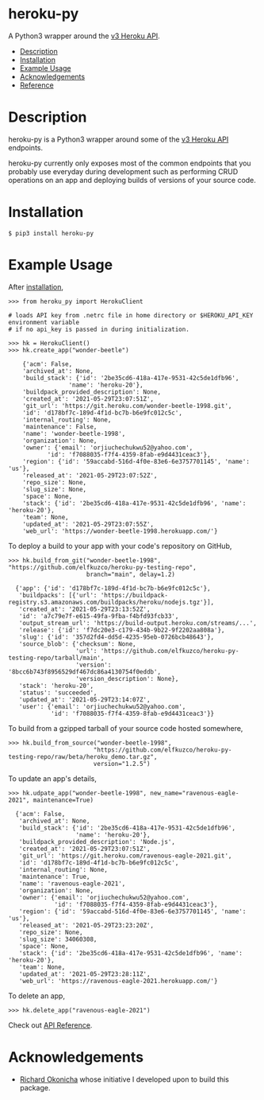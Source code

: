 # heroku-py

A Python3 wrapper around the [v3 Heroku API](https://devcenter.heroku.com/categories/platform-api).

- [Description](#description)
- [Installation](#installation)
- [Example Usage](#example-usage)
- [Acknowledgements](#acknowledgements)
- [Reference](API_REFERENCE.md)

# Description

heroku-py is a Python3 wrapper around some of the [v3 Heroku API](https://devcenter.heroku.com/categories/platform-api) endpoints.

heroku-py currently only exposes most of the common endpoints that you probably use
everyday during development such as performing CRUD operations on an app and deploying
builds of versions of your source code.

# Installation

```
$ pip3 install heroku-py
```

# Example Usage

After [installation](#installation),

```
>>> from heroku_py import HerokuClient

# loads API key from .netrc file in home directory or $HEROKU_API_KEY environment variable
# if no api_key is passed in during initialization.

>>> hk = HerokuClient()
>>> hk.create_app("wonder-beetle")

    {'acm': False,
    'archived_at': None,
    'build_stack': {'id': '2be35cd6-418a-417e-9531-42c5de1dfb96',
                 'name': 'heroku-20'},
    'buildpack_provided_description': None,
    'created_at': '2021-05-29T23:07:51Z',
    'git_url': 'https://git.heroku.com/wonder-beetle-1998.git',
    'id': 'd178bf7c-189d-4f1d-bc7b-b6e9fc012c5c',
    'internal_routing': None,
    'maintenance': False,
    'name': 'wonder-beetle-1998',
    'organization': None,
    'owner': {'email': 'orjiuchechukwu52@yahoo.com',
           'id': 'f7088035-f7f4-4359-8fab-e9d4431ceac3'},
    'region': {'id': '59accabd-516d-4f0e-83e6-6e3757701145', 'name': 'us'},
    'released_at': '2021-05-29T23:07:52Z',
    'repo_size': None,
    'slug_size': None,
    'space': None,
    'stack': {'id': '2be35cd6-418a-417e-9531-42c5de1dfb96', 'name': 'heroku-20'},
    'team': None,
    'updated_at': '2021-05-29T23:07:55Z',
    'web_url': 'https://wonder-beetle-1998.herokuapp.com/'}
```

To deploy a build to your app with your code's repository on GitHub,

```
>>> hk.build_from_git("wonder-beetle-1998", "https://github.com/elfkuzco/heroku-py-testing-repo",
                      branch="main", delay=1.2)

  {'app': {'id': 'd178bf7c-189d-4f1d-bc7b-b6e9fc012c5c'},
   'buildpacks': [{'url': 'https://buildpack-registry.s3.amazonaws.com/buildpacks/heroku/nodejs.tgz'}],
   'created_at': '2021-05-29T23:13:52Z',
   'id': 'a7c79e7f-e615-49fa-9fba-f4bfd93fcb33',
   'output_stream_url': 'https://build-output.heroku.com/streams/...',
   'release': {'id': 'f7dc20e3-c179-434b-9b22-9f2202aa808a'},
   'slug': {'id': '357d2fd4-dd5d-4235-95eb-0726bcb48643'},
   'source_blob': {'checksum': None,
                   'url': 'https://github.com/elfkuzco/heroku-py-testing-repo/tarball/main',
                   'version': '8bcc6b743f8956529df467dc86a4130754f0eddb',
                   'version_description': None},
   'stack': 'heroku-20',
   'status': 'succeeded',
   'updated_at': '2021-05-29T23:14:07Z',
   'user': {'email': 'orjiuchechukwu52@yahoo.com',
            'id': 'f7088035-f7f4-4359-8fab-e9d4431ceac3'}}

```

To build from a gzipped tarball of your source code hosted somewhere,

```
>>> hk.build_from_source("wonder-beetle-1998",
                        "https://github.com/elfkuzco/heroku-py-testing-repo/raw/beta/heroku_demo.tar.gz",
                        version="1.2.5")
```

To update an app's details,

```
>>> hk.udpate_app("wonder-beetle-1998", new_name="ravenous-eagle-2021", maintenance=True)

  {'acm': False,
   'archived_at': None,
   'build_stack': {'id': '2be35cd6-418a-417e-9531-42c5de1dfb96',
                   'name': 'heroku-20'},
   'buildpack_provided_description': 'Node.js',
   'created_at': '2021-05-29T23:07:51Z',
   'git_url': 'https://git.heroku.com/ravenous-eagle-2021.git',
   'id': 'd178bf7c-189d-4f1d-bc7b-b6e9fc012c5c',
   'internal_routing': None,
   'maintenance': True,
   'name': 'ravenous-eagle-2021',
   'organization': None,
   'owner': {'email': 'orjiuchechukwu52@yahoo.com',
             'id': 'f7088035-f7f4-4359-8fab-e9d4431ceac3'},
   'region': {'id': '59accabd-516d-4f0e-83e6-6e3757701145', 'name': 'us'},
   'released_at': '2021-05-29T23:23:20Z',
   'repo_size': None,
   'slug_size': 34060308,
   'space': None,
   'stack': {'id': '2be35cd6-418a-417e-9531-42c5de1dfb96', 'name': 'heroku-20'},
   'team': None,
   'updated_at': '2021-05-29T23:28:11Z',
   'web_url': 'https://ravenous-eagle-2021.herokuapp.com/'}

```

To delete an app,

```
>>> hk.delete_app("ravenous-eagle-2021")
```

Check out [API Reference](API_REFERENCE.md).

# Acknowledgements

- [Richard Okonicha](https://github.com/konichar) whose initiative I developed upon
  to build this package.
